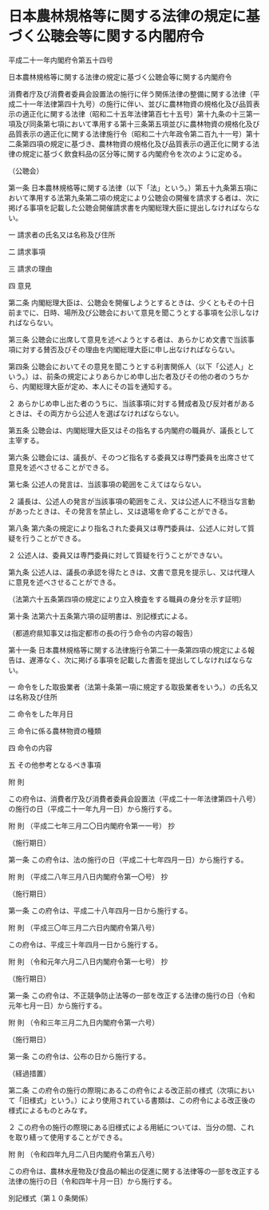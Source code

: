 # 日本農林規格等に関する法律の規定に基づく公聴会等に関する内閣府令

平成二十一年内閣府令第五十四号

日本農林規格等に関する法律の規定に基づく公聴会等に関する内閣府令

消費者庁及び消費者委員会設置法の施行に伴う関係法律の整備に関する法律（平成二十一年法律第四十九号）の施行に伴い、並びに農林物資の規格化及び品質表示の適正化に関する法律（昭和二十五年法律第百七十五号）第十九条の十三第一項及び同条第七項において準用する第十三条第五項並びに農林物資の規格化及び品質表示の適正化に関する法律施行令（昭和二十六年政令第二百九十一号）第十二条第四項の規定に基づき、農林物資の規格化及び品質表示の適正化に関する法律の規定に基づく飲食料品の区分等に関する内閣府令を次のように定める。

（公聴会）

第一条 日本農林規格等に関する法律（以下「法」という。）第五十九条第五項において準用する法第九条第二項の規定により公聴会の開催を請求する者は、次に掲げる事項を記載した公聴会開催請求書を内閣総理大臣に提出しなければならない。

一 請求者の氏名又は名称及び住所

二 請求事項

三 請求の理由

四 意見

第二条 内閣総理大臣は、公聴会を開催しようとするときは、少くともその十日前までに、日時、場所及び公聴会において意見を聞こうとする事項を公示しなければならない。

第三条 公聴会に出席して意見を述べようとする者は、あらかじめ文書で当該事項に対する賛否及びその理由を内閣総理大臣に申し出なければならない。

第四条 公聴会においてその意見を聞こうとする利害関係人（以下「公述人」という。）は、前条の規定によりあらかじめ申し出た者及びその他の者のうちから、内閣総理大臣が定め、本人にその旨を通知する。

２ あらかじめ申し出た者のうちに、当該事項に対する賛成者及び反対者があるときは、その両方から公述人を選ばなければならない。

第五条 公聴会は、内閣総理大臣又はその指名する内閣府の職員が、議長として主宰する。

第六条 公聴会には、議長が、そのつど指名する委員又は専門委員を出席させて意見を述べさせることができる。

第七条 公述人の発言は、当該事項の範囲をこえてはならない。

２ 議長は、公述人の発言が当該事項の範囲をこえ、又は公述人に不穏当な言動があったときは、その発言を禁止し、又は退場を命ずることができる。

第八条 第六条の規定により指名された委員又は専門委員は、公述人に対して質疑を行うことができる。

２ 公述人は、委員又は専門委員に対して質疑を行うことができない。

第九条 公述人は、議長の承認を得たときは、文書で意見を提示し、又は代理人に意見を述べさせることができる。

（法第六十五条第四項の規定により立入検査をする職員の身分を示す証明）

第十条 法第六十五条第六項の証明書は、別記様式による。

（都道府県知事又は指定都市の長の行う命令の内容の報告）

第十一条 日本農林規格等に関する法律施行令第二十一条第四項の規定による報告は、遅滞なく、次に掲げる事項を記載した書面を提出してしなければならない。

一 命令をした取扱業者（法第十条第一項に規定する取扱業者をいう。）の氏名又は名称及び住所

二 命令をした年月日

三 命令に係る農林物資の種類

四 命令の内容

五 その他参考となるべき事項

附 則

この府令は、消費者庁及び消費者委員会設置法（平成二十一年法律第四十八号）の施行の日（平成二十一年九月一日）から施行する。

附 則 （平成二七年三月二〇日内閣府令第一一号） 抄

（施行期日）

第一条 この府令は、法の施行の日（平成二十七年四月一日）から施行する。

附 則 （平成二八年三月八日内閣府令第一〇号） 抄

（施行期日）

第一条 この府令は、平成二十八年四月一日から施行する。

附 則 （平成三〇年三月二六日内閣府令第八号）

この府令は、平成三十年四月一日から施行する。

附 則 （令和元年六月二八日内閣府令第一七号） 抄

（施行期日）

第一条 この府令は、不正競争防止法等の一部を改正する法律の施行の日（令和元年七月一日）から施行する。

附 則 （令和三年三月二九日内閣府令第一六号）

（施行期日）

第一条 この府令は、公布の日から施行する。

（経過措置）

第二条 この府令の施行の際現にあるこの府令による改正前の様式（次項において「旧様式」という。）により使用されている書類は、この府令による改正後の様式によるものとみなす。

２ この府令の施行の際現にある旧様式による用紙については、当分の間、これを取り繕って使用することができる。

附 則 （令和四年九月二八日内閣府令第五八号）

この府令は、農林水産物及び食品の輸出の促進に関する法律等の一部を改正する法律の施行の日（令和四年十月一日）から施行する。

別記様式（第１０条関係）

[](/./pict/2FH00000062956.pdf)
